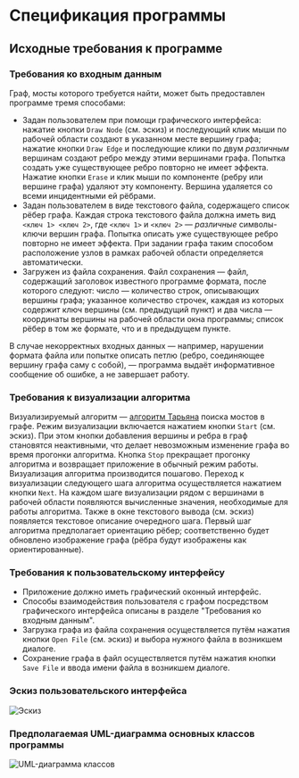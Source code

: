 # Спецификация программы

## Исходные требования к программе

### Требования ко входным данным
Граф, мосты которого требуется найти, может быть предоставлен программе тремя способами:
* Задан пользователем при помощи графического интерфейса: нажатие кнопки `Draw Node` (см. эскиз) и последующий клик мыши по рабочей области создают в указанном месте вершину графа; нажатие кнопки `Draw Edge` и последующие клики по двум _различным_ вершинам создают ребро между этими вершинами графа. Попытка создать уже существующее ребро повторно не имеет эффекта. Нажатие кнопки `Erase` и клик мыши по компоненте (ребру или вершине графа) удаляют эту компоненту. Вершина удаляется со всеми инцидентными ей рёбрами.
* Задан пользователем в виде текстового файла, содержащего список рёбер графа. Каждая строка текстового файла должна иметь вид `<ключ 1> <ключ 2>`, где `<ключ 1>` и `<ключ 2>` — _различные_ символы-ключи вершин графа. Попытка описать уже существующее ребро повторно не имеет эффекта. При задании графа таким способом расположение узлов в рамках рабочей области определяется автоматически.
* Загружен из файла сохранения. Файл сохранения — файл, содержащий заголовок известного программе формата, после которого следуют: число — количество строк, описывающих вершины графа; указанное количество строчек, каждая из которых содержит ключ вершины (см. предыдущий пункт) и два числа — координаты вершины на рабочей области окна программы; список рёбер в том же формате, что и в предыдущем пункте.

В случае некорректных входных данных — например, нарушении формата файла или попытке описать петлю (ребро, соединяющее вершину графа саму с собой), — программа выдаёт информативное сообщение об ошибке, а не завершает работу.

### Требования к визуализации алгоритма
Визуализируемый алгоритм — [алгоритм Тарьяна](https://e-maxx.ru/algo/bridge_searching) поиска мостов в графе. Режим визуализации включается нажатием кнопки `Start` (см. эскиз). При этом кнопки добавления вершины и ребра в граф становятся неактивными, что делает невозможным изменение графа во время прогонки алгоритма. Кнопка `Stop` прекращает прогонку алгоритма и возвращает приложение в обычный режим работы. Визуализация алгоритма производится пошагово. Переход к визуализации следующего шага алгоритма осуществляется нажатием кнопки `Next`. На каждом шаге визуализации рядом с вершинами в рабочей области появляются вычисленные значения, необходимые для работы алгоритма. Также в окне текстового вывода (см. эскиз) появляется текстовое описание очередного шага. Первый шаг алгоритма предполагает ориентацию рёбер; соответственно будет обновлено изображение графа (рёбра будут изображены как ориентированные).

### Требования к пользовательскому интерфейсу
* Приложение должно иметь графический оконный интерфейс.
* Способы взаимодействия пользователя с графом посредством графического интерфейса описаны в разделе "Требования ко входным данным". 
* Загрузка графа из файла сохранения осуществляется путём нажатия кнопки `Open File` (см. эскиз) и выбора нужного файла в возникшем диалоге.
* Сохранение графа в файл осуществляется путём нажатия кнопки `Save File` и ввода имени файла в возникшем диалоге.

### Эскиз пользовательского интерфейса
![Эскиз](https://i.ibb.co/HGX5MZ2/interface-draft.png "Эскиз пользовательского интерфейса")

### Предполагаемая UML-диаграмма основных классов программы
![UML-диаграмма классов](https://i.ibb.co/6YmNygn/UML-draft.png "UML-диаграмма классов программы")
